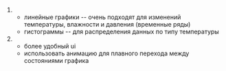 1.
    - линейные графики -- очень подходят для изменений температуры, влажности и давления (временные ряды)
    - гистограммы -- для распределения данных по типу температуры

2. 
    - более удобный ui
    - использовать анимацию для плавного перехода между состояниями графика
